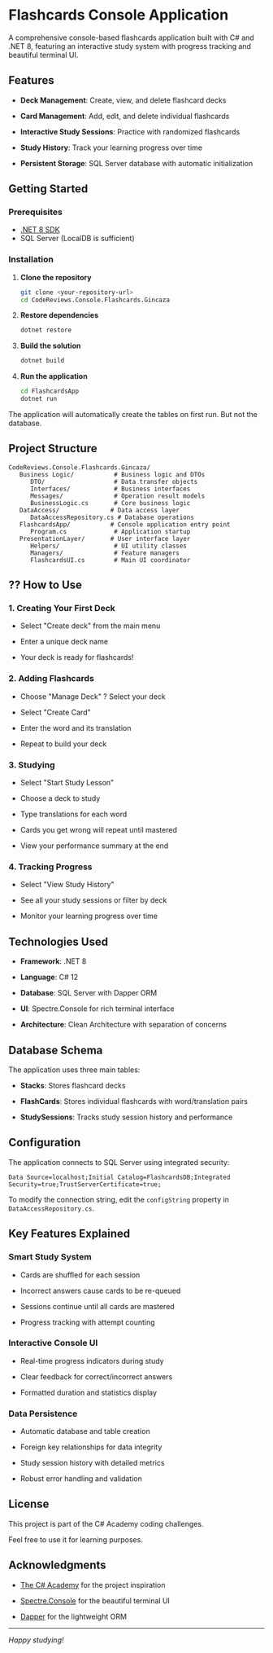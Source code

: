 # Flashcards Console Application

A comprehensive console-based flashcards application built with C# and .NET 8, featuring an interactive study system with progress tracking and beautiful terminal UI.

## Features

- **Deck Management**: Create, view, and delete flashcard decks

- **Card Management**: Add, edit, and delete individual flashcards

- **Interactive Study Sessions**: Practice with randomized flashcards

- **Study History**: Track your learning progress over time

- **Persistent Storage**: SQL Server database with automatic initialization

## Getting Started

### Prerequisites

- [.NET 8 SDK](https://dotnet.microsoft.com/download/dotnet/8.0)
- SQL Server (LocalDB is sufficient)

### Installation

1. **Clone the repository**
   ```bash
   git clone <your-repository-url>
   cd CodeReviews.Console.Flashcards.Gincaza
   ```

2. **Restore dependencies**
   ```bash
   dotnet restore
   ```

3. **Build the solution**
   ```bash
   dotnet build
   ```

4. **Run the application**
   ```bash
   cd FlashcardsApp
   dotnet run
   ```

The application will automatically create the tables on first run. But not the database.

## Project Structure

```plaintext
CodeReviews.Console.Flashcards.Gincaza/
   Business Logic/           # Business logic and DTOs
      DTO/                   # Data transfer objects
      Interfaces/            # Business interfaces
      Messages/              # Operation result models
      BusinessLogic.cs       # Core business logic
   DataAccess/              # Data access layer
      DataAccessRepository.cs # Database operations
   FlashcardsApp/           # Console application entry point
      Program.cs             # Application startup
   PresentationLayer/       # User interface layer
      Helpers/               # UI utility classes
      Managers/              # Feature managers
      FlashcardsUI.cs        # Main UI coordinator
```

## ?? How to Use

### 1. Creating Your First Deck

- Select "Create deck" from the main menu

- Enter a unique deck name

- Your deck is ready for flashcards!

### 2. Adding Flashcards
- Choose "Manage Deck" ? Select your deck

- Select "Create Card"

- Enter the word and its translation

- Repeat to build your deck

### 3. Studying
- Select "Start Study Lesson"

- Choose a deck to study

- Type translations for each word

- Cards you get wrong will repeat until mastered

- View your performance summary at the end

### 4. Tracking Progress
- Select "View Study History"

- See all your study sessions or filter by deck

- Monitor your learning progress over time

## Technologies Used

- **Framework**: .NET 8

- **Language**: C# 12

- **Database**: SQL Server with Dapper ORM

- **UI**: Spectre.Console for rich terminal interface

- **Architecture**: Clean Architecture with separation of concerns

## Database Schema

The application uses three main tables:

- **Stacks**: Stores flashcard decks

- **FlashCards**: Stores individual flashcards with word/translation pairs

- **StudySessions**: Tracks study session history and performance

## Configuration

The application connects to SQL Server using integrated security:

```plaintext
Data Source=localhost;Initial Catalog=FlashcardsDB;Integrated Security=true;TrustServerCertificate=true;
```

To modify the connection string, edit the `configString` property in `DataAccessRepository.cs`.

## Key Features Explained

### Smart Study System

- Cards are shuffled for each session

- Incorrect answers cause cards to be re-queued

- Sessions continue until all cards are mastered

- Progress tracking with attempt counting

### Interactive Console UI

- Real-time progress indicators during study

- Clear feedback for correct/incorrect answers

- Formatted duration and statistics display

### Data Persistence

- Automatic database and table creation

- Foreign key relationships for data integrity

- Study session history with detailed metrics

- Robust error handling and validation

## License

This project is part of the C# Academy coding challenges. 

Feel free to use it for learning purposes.

## Acknowledgments

- [The C# Academy](https://thecsharpacademy.com/) for the project inspiration

- [Spectre.Console](https://spectreconsole.net/) for the beautiful terminal UI

- [Dapper](https://github.com/DapperLib/Dapper) for the lightweight ORM

---

*Happy studying!*
